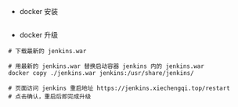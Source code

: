 * docker 安装

``` shell

```

* docker 升级

``` shell
# 下载最新的 jenkins.war

# 用最新的 jenkins.war 替换启动容器 jenkins 内的 jenkins.war
docker copy ./jenkins.war jenkins:/usr/share/jenkins/

# 页面访问 jenkins 重启地址 https://jenkins.xiechengqi.top/restart
# 点击确认，重启后即完成升级
```
